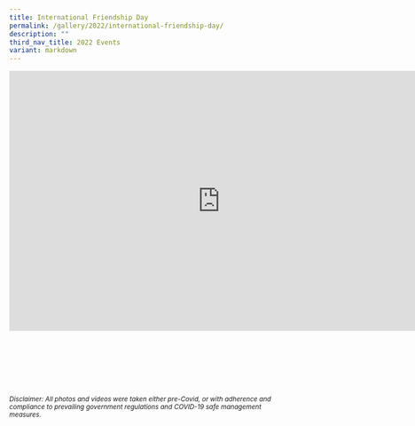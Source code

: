 ```yaml
---
title: International Friendship Day
permalink: /gallery/2022/international-friendship-day/
description: ""
third_nav_title: 2022 Events
variant: markdown
---
```

<iframe allowfullscreen="true" height="469" width="760" frameborder="0" src="https://docs.google.com/presentation/d/e/2PACX-1vRMsyKmk0QV_jz2CDnoF4nuCpjWaQ2Mg2wwf8e1PFg7iwdJe655V7ZCLmxyHHwTyyqr8tBHBvCuwDkA/embed?start=true&amp;loop=true&amp;delayms=3000"></iframe>


<br><br><br><br><br><br>
<sup>_Disclaimer: All photos and videos were taken either pre-Covid, or with adherence and compliance to prevailing government regulations and COVID-19 safe management measures._</sup>